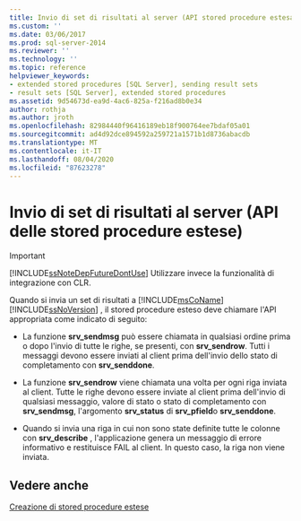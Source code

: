 ```yaml
---
title: Invio di set di risultati al server (API stored procedure estesa) | Microsoft Docs
ms.custom: ''
ms.date: 03/06/2017
ms.prod: sql-server-2014
ms.reviewer: ''
ms.technology: ''
ms.topic: reference
helpviewer_keywords:
- extended stored procedures [SQL Server], sending result sets
- result sets [SQL Server], extended stored procedures
ms.assetid: 9d54673d-ea9d-4ac6-825a-f216ad8b0e34
author: rothja
ms.author: jroth
ms.openlocfilehash: 82984440f96416189eb18f900764ee7bdaf05a01
ms.sourcegitcommit: ad4d92dce894592a259721a1571b1d8736abacdb
ms.translationtype: MT
ms.contentlocale: it-IT
ms.lasthandoff: 08/04/2020
ms.locfileid: "87623278"
---
```

# <a name="sending-result-sets-to-the-server-extended-stored-procedure-api"></a>Invio di set di risultati al server (API delle stored procedure estese)
    
> [!IMPORTANT]  
>  [!INCLUDE[ssNoteDepFutureDontUse](../../includes/ssnotedepfuturedontuse-md.md)] Utilizzare invece la funzionalità di integrazione con CLR.  
  
 Quando si invia un set di risultati a [!INCLUDE[msCoName](../../includes/msconame-md.md)] [!INCLUDE[ssNoVersion](../../includes/ssnoversion-md.md)] , il stored procedure esteso deve chiamare l'API appropriata come indicato di seguito:  
  
-   La funzione **srv_sendmsg** può essere chiamata in qualsiasi ordine prima o dopo l'invio di tutte le righe, se presenti, con **srv_sendrow**. Tutti i messaggi devono essere inviati al client prima dell'invio dello stato di completamento con **srv_senddone**.  
  
-   La funzione **srv_sendrow** viene chiamata una volta per ogni riga inviata al client. Tutte le righe devono essere inviate al client prima dell'invio di qualsiasi messaggio, valore di stato o stato di completamento con **srv_sendmsg**, l'argomento **srv_status** di **srv_pfield**o **srv_senddone**.  
  
-   Quando si invia una riga in cui non sono state definite tutte le colonne con **srv_describe** , l'applicazione genera un messaggio di errore informativo e restituisce FAIL al client. In questo caso, la riga non viene inviata.  
  
## <a name="see-also"></a>Vedere anche  
 [Creazione di stored procedure estese](creating-extended-stored-procedures.md)  
  
  
